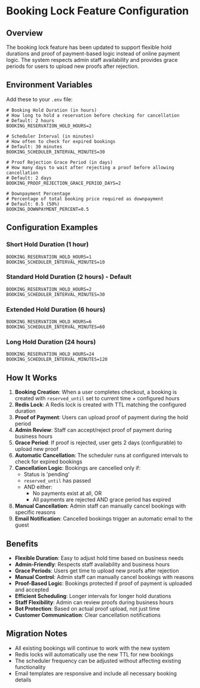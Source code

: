 # Booking Lock Feature Configuration

## Overview
The booking lock feature has been updated to support flexible hold durations and proof of payment-based logic instead of online payment logic. The system respects admin staff availability and provides grace periods for users to upload new proofs after rejection.

## Environment Variables

Add these to your `.env` file:

```env
# Booking Hold Duration (in hours)
# How long to hold a reservation before checking for cancellation
# Default: 2 hours
BOOKING_RESERVATION_HOLD_HOURS=2

# Scheduler Interval (in minutes) 
# How often to check for expired bookings
# Default: 30 minutes
BOOKING_SCHEDULER_INTERVAL_MINUTES=30

# Proof Rejection Grace Period (in days)
# How many days to wait after rejecting a proof before allowing cancellation
# Default: 2 days
BOOKING_PROOF_REJECTION_GRACE_PERIOD_DAYS=2

# Downpayment Percentage
# Percentage of total booking price required as downpayment
# Default: 0.5 (50%)
BOOKING_DOWNPAYMENT_PERCENT=0.5
```

## Configuration Examples

### Short Hold Duration (1 hour)
```env
BOOKING_RESERVATION_HOLD_HOURS=1
BOOKING_SCHEDULER_INTERVAL_MINUTES=10
```

### Standard Hold Duration (2 hours) - Default
```env
BOOKING_RESERVATION_HOLD_HOURS=2
BOOKING_SCHEDULER_INTERVAL_MINUTES=30
```

### Extended Hold Duration (6 hours)
```env
BOOKING_RESERVATION_HOLD_HOURS=6
BOOKING_SCHEDULER_INTERVAL_MINUTES=60
```

### Long Hold Duration (24 hours)
```env
BOOKING_RESERVATION_HOLD_HOURS=24
BOOKING_SCHEDULER_INTERVAL_MINUTES=120
```

## How It Works

1. **Booking Creation**: When a user completes checkout, a booking is created with `reserved_until` set to current time + configured hours
2. **Redis Lock**: A Redis lock is created with TTL matching the configured duration
3. **Proof of Payment**: Users can upload proof of payment during the hold period
4. **Admin Review**: Staff can accept/reject proof of payment during business hours
5. **Grace Period**: If proof is rejected, user gets 2 days (configurable) to upload new proof
6. **Automatic Cancellation**: The scheduler runs at configured intervals to check for expired bookings
7. **Cancellation Logic**: Bookings are cancelled only if:
   - Status is 'pending'
   - `reserved_until` has passed
   - AND either:
     - No payments exist at all, OR
     - All payments are rejected AND grace period has expired
8. **Manual Cancellation**: Admin staff can manually cancel bookings with specific reasons
9. **Email Notification**: Cancelled bookings trigger an automatic email to the guest

## Benefits

- **Flexible Duration**: Easy to adjust hold time based on business needs
- **Admin-Friendly**: Respects staff availability and business hours
- **Grace Periods**: Users get time to upload new proofs after rejection
- **Manual Control**: Admin staff can manually cancel bookings with reasons
- **Proof-Based Logic**: Bookings protected if proof of payment is uploaded and accepted
- **Efficient Scheduling**: Longer intervals for longer hold durations
- **Staff Flexibility**: Admin can review proofs during business hours
- **Bot Protection**: Based on actual proof upload, not just time
- **Customer Communication**: Clear cancellation notifications

## Migration Notes

- All existing bookings will continue to work with the new system
- Redis locks will automatically use the new TTL for new bookings
- The scheduler frequency can be adjusted without affecting existing functionality
- Email templates are responsive and include all necessary booking details
